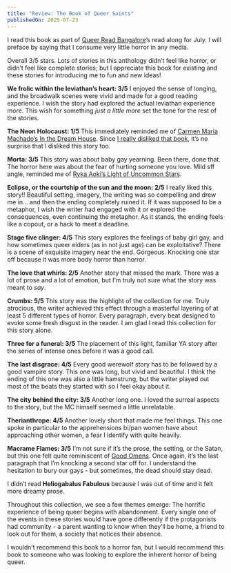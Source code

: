 ```yaml
---
title: "Review: The Book of Queer Saints"
publishedOn: 2025-07-23
---
```


I read this book as part of [Queer Read Bangalore](https://coolingpearls.wordpress.com/category/book-club-queer-reads-bangalore/)’s read along for July.
I will preface by saying that I consume very little horror in any media.

Overall 3/5 stars. Lots of stories in this anthology didn’t feel like horror, or didn’t feel like complete stories; but I appreciate this book for existing and these stories for introducing me to fun and new ideas!

**We frolic within the leviathan’s heart: 3/5**
I enjoyed the sense of longing, and the broadwalk scenes were vivid and made for a good reading experience. I wish the story had explored the actual leviathan experience more. This wish for something _just a little more_ set the tone for the rest of the stories.

**The Neon Holocaust: 1/5**
This immediately reminded me of [Carmen Maria Machado’s In the Dream House](https://www.goodreads.com/book/show/43317482-in-the-dream-house). Since [I really disliked that book](https://www.goodreads.com/review/show/7433599438), it’s no surprise that I disliked this story too.

**Morta: 3/5**
This story was about baby gay yearning. Been there, done that. The horror here was about the fear of hurting someone you love. Mild sff angle, reminded me of [Ryka Aoki’s Light of Uncommon Stars](https://www.goodreads.com/book/show/56179360-light-from-uncommon-stars).

**Eclipse, or the courtship of the sun and the moon: 2/5**
I really liked this story!! Beautiful setting, imagery, the writing was so compelling and drew me in... and then the ending completely ruined it. If it was supposed to be a metaphor, I wish the writer had engaged with it or explored the consequences, even continuing the metaphor. As it stands, the ending feels like a copout, or a hack to meet a deadline.

**Stage five clinger: 4/5**
This story explores the feelings of baby girl gay, and how sometimes queer elders (as in not just age) can be exploitative? There is a scene of exquisite imagery near the end. Gorgeous. Knocking one star off because it was more body horror than horror.

**The love that whirls: 2/5**
Another story that missed the mark. There was a lot of prose and a lot of emotion, but I’m truly not sure what the story was meant to _say_.

**Crumbs: 5/5**
This story was the highlight of the collection for me. Truly atrocious, the writer achieved this effect through a masterful layering of at least 5 different types of horror. Every paragraph, every beat designed to evoke some fresh disgust in the reader. I am glad I read this collection for this story alone.

**Three for a funeral: 3/5**
The placement of this light, familiar YA story after the series of intense ones before it was a good call.

**The last disgrace: 4/5**
Every good werewolf story has to be followed by a good vampire story. This one was long, but vivid and beautiful. I think the ending of this one was also a little hamstrung, but the writer played out most of the beats they started with so I feel okay about it.

**The city behind the city: 3/5**
Another long one. I loved the surreal aspects to the story, but the MC himself seemed a little unrelatable.

**Therianthrope: 4/5**
Another lovely short that made me feel things. This one spoke in particular to the apprehensions bi/pan women have about approaching other women, a fear I identify with quite heavily.

**Macrame Flames: 3/5**
I’m not sure if it’s the prose, the setting, or the Satan, but this one felt quite reminiscent of [Good Omens](https://www.goodreads.com/book/show/12067.Good_Omens). Once again, it’s the last paragraph that I’m knocking a second star off for. I understand the hesitation to bury our gays - but sometimes, the dead should stay dead.

I didn’t read **Heliogabalus Fabulous** because I was out of time and it felt more dreamy prose.

Throughout this collection, we see a few themes emerge: The horrific experience of being queer begins with abandonment. Every single one of the events in these stories would have gone differently if the protagonists had community - a parent wanting to know when they’ll be home, a friend to look out for them, a society that notices their absence.

I wouldn’t recommend this book to a horror fan, but I would recommend this book to someone who was looking to explore the inherent horror of being queer.
